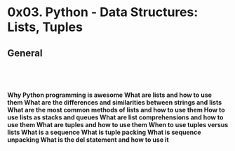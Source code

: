 <html>
<head> 
<h1> 0x03. Python - Data Structures: Lists, Tuples </h1>
</head>
<body>
<h2> General <h2>
<br>
<h4>
Why Python programming is awesome
What are lists and how to use them
What are the differences and similarities between strings and lists
What are the most common methods of lists and how to use them
How to use lists as stacks and queues
What are list comprehensions and how to use them
What are tuples and how to use them
When to use tuples versus lists
What is a sequence
What is tuple packing
What is sequence unpacking
What is the del statement and how to use it
</h4>
</body>
</html>
